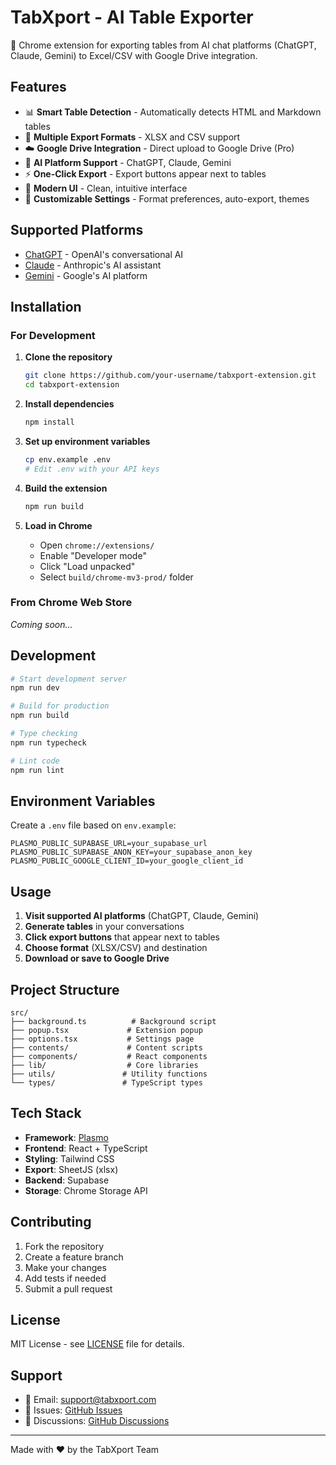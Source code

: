 # TabXport - AI Table Exporter

🚀 Chrome extension for exporting tables from AI chat platforms (ChatGPT, Claude, Gemini) to Excel/CSV with Google Drive integration.

## Features

- 📊 **Smart Table Detection** - Automatically detects HTML and Markdown tables
- 📁 **Multiple Export Formats** - XLSX and CSV support
- ☁️ **Google Drive Integration** - Direct upload to Google Drive (Pro)
- 🎯 **AI Platform Support** - ChatGPT, Claude, Gemini
- ⚡ **One-Click Export** - Export buttons appear next to tables
- 🎨 **Modern UI** - Clean, intuitive interface
- 🔧 **Customizable Settings** - Format preferences, auto-export, themes

## Supported Platforms

- [ChatGPT](https://chat.openai.com) - OpenAI's conversational AI
- [Claude](https://claude.ai) - Anthropic's AI assistant  
- [Gemini](https://gemini.google.com) - Google's AI platform

## Installation

### For Development

1. **Clone the repository**
   ```bash
   git clone https://github.com/your-username/tabxport-extension.git
   cd tabxport-extension
   ```

2. **Install dependencies**
   ```bash
   npm install
   ```

3. **Set up environment variables**
   ```bash
   cp env.example .env
   # Edit .env with your API keys
   ```

4. **Build the extension**
   ```bash
   npm run build
   ```

5. **Load in Chrome**
   - Open `chrome://extensions/`
   - Enable "Developer mode"
   - Click "Load unpacked"
   - Select `build/chrome-mv3-prod/` folder

### From Chrome Web Store

*Coming soon...*

## Development

```bash
# Start development server
npm run dev

# Build for production
npm run build

# Type checking
npm run typecheck

# Lint code
npm run lint
```

## Environment Variables

Create a `.env` file based on `env.example`:

```env
PLASMO_PUBLIC_SUPABASE_URL=your_supabase_url
PLASMO_PUBLIC_SUPABASE_ANON_KEY=your_supabase_anon_key
PLASMO_PUBLIC_GOOGLE_CLIENT_ID=your_google_client_id
```

## Usage

1. **Visit supported AI platforms** (ChatGPT, Claude, Gemini)
2. **Generate tables** in your conversations
3. **Click export buttons** that appear next to tables
4. **Choose format** (XLSX/CSV) and destination
5. **Download or save to Google Drive**

## Project Structure

```
src/
├── background.ts          # Background script
├── popup.tsx             # Extension popup
├── options.tsx           # Settings page
├── contents/             # Content scripts
├── components/           # React components
├── lib/                  # Core libraries
├── utils/               # Utility functions
└── types/               # TypeScript types
```

## Tech Stack

- **Framework**: [Plasmo](https://www.plasmo.com/)
- **Frontend**: React + TypeScript
- **Styling**: Tailwind CSS
- **Export**: SheetJS (xlsx)
- **Backend**: Supabase
- **Storage**: Chrome Storage API

## Contributing

1. Fork the repository
2. Create a feature branch
3. Make your changes
4. Add tests if needed
5. Submit a pull request

## License

MIT License - see [LICENSE](LICENSE) file for details.

## Support

- 📧 Email: support@tabxport.com
- 🐛 Issues: [GitHub Issues](https://github.com/your-username/tabxport-extension/issues)
- 💬 Discussions: [GitHub Discussions](https://github.com/your-username/tabxport-extension/discussions)

---

Made with ❤️ by the TabXport Team
